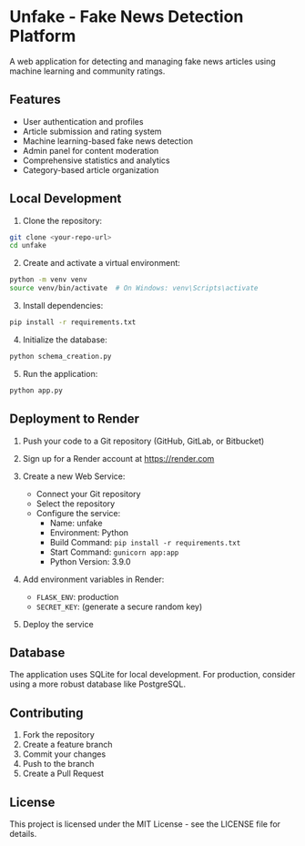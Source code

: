 # Unfake - Fake News Detection Platform

A web application for detecting and managing fake news articles using machine learning and community ratings.

## Features

- User authentication and profiles
- Article submission and rating system
- Machine learning-based fake news detection
- Admin panel for content moderation
- Comprehensive statistics and analytics
- Category-based article organization

## Local Development

1. Clone the repository:
```bash
git clone <your-repo-url>
cd unfake
```

2. Create and activate a virtual environment:
```bash
python -m venv venv
source venv/bin/activate  # On Windows: venv\Scripts\activate
```

3. Install dependencies:
```bash
pip install -r requirements.txt
```

4. Initialize the database:
```bash
python schema_creation.py
```

5. Run the application:
```bash
python app.py
```

## Deployment to Render

1. Push your code to a Git repository (GitHub, GitLab, or Bitbucket)

2. Sign up for a Render account at https://render.com

3. Create a new Web Service:
   - Connect your Git repository
   - Select the repository
   - Configure the service:
     - Name: unfake
     - Environment: Python
     - Build Command: `pip install -r requirements.txt`
     - Start Command: `gunicorn app:app`
     - Python Version: 3.9.0

4. Add environment variables in Render:
   - `FLASK_ENV`: production
   - `SECRET_KEY`: (generate a secure random key)

5. Deploy the service

## Database

The application uses SQLite for local development. For production, consider using a more robust database like PostgreSQL.

## Contributing

1. Fork the repository
2. Create a feature branch
3. Commit your changes
4. Push to the branch
5. Create a Pull Request

## License

This project is licensed under the MIT License - see the LICENSE file for details. 